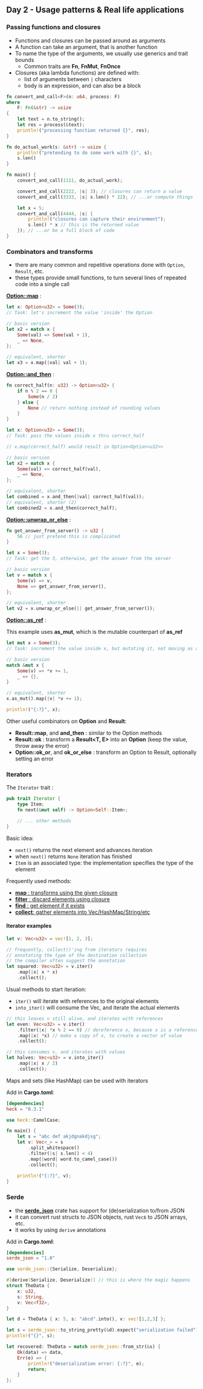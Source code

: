 ## Day 2 - Usage patterns & Real life applications

### Passing functions and closures

- Functions and closures can be passed around as arguments
- A function can take an argument, that is another function
- To name the type of the arguments, we usually use generics and trait bounds
    - Common traits are **Fn**, **FnMut**, **FnOnce**
- Closures (aka lambda functions) are defined with:
    - list of arguments between `|` characters
    - body is an expression, and can also be a block

```rust
fn convert_and_call<F>(n: u64, process: F)
where
    F: Fn(&str) -> usize
{
    let text = n.to_string();
    let res = process(&text);
    println!("processing function returned {}", res);
}

fn do_actual_work(s: &str) -> usize {
    println!("pretending to do some work with {}", s);
    s.len()
}

fn main() {
    convert_and_call(1111, do_actual_work);

    convert_and_call(2222, |s| 3); // closures can return a value
    convert_and_call(3333, |s| s.len() * 22); // ...or compute things

    let x = 5;
    convert_and_call(4444, |s| {
        println!("closures can capture their environment");
        s.len() * x // this is the returned value
    }); // ...or be a full block of code
}
```

### Combinators and transforms

- there are many common and repetitive operations done with `Option`, `Result`, etc.
- these types provide small functions, to turn several lines of repeated code into a single call

[**Option::map**](https://doc.rust-lang.org/std/option/enum.Option.html#method.map) :

```rust
let x: Option<u32> = Some(3);
// Task: let's increment the value 'inside' the Option

// basic version
let x2 = match x {
    Some(val) => Some(val + 1),
    _ => None,
};

// equivalent, shorter
let x3 = x.map(|val| val + 1);
```

[**Option::and_then**](https://doc.rust-lang.org/std/option/enum.Option.html#method.and_then) :

```rust
fn correct_half(n: u32) -> Option<u32> {
    if n % 2 == 0 {
        Some(n / 2)
    } else {
        None // return nothing instead of rounding values
    }
}

let x: Option<u32> = Some(3);
// Task: pass the values inside x thru correct_half

// x.map(correct_half) would result in Option<Option<u32>>

// basic version
let x2 = match x {
    Some(val) => correct_half(val),
    _ => None,
};

// equivalent, shorter
let combined = x.and_then(|val| correct_half(val));
// equivalent, shorter (2)
let combined2 = x.and_then(correct_half);
```

[**Option::unwrap_or_else**](https://doc.rust-lang.org/std/option/enum.Option.html#method.unwrap_or_else) :

```rust
fn get_answer_from_server() -> u32 {
    56 // just pretend this is complicated
}

let x = Some(3);
// Task: get the 3, otherwise, get the answer from the server

// basic version
let v = match x {
    Some(v) => v,
    None => get_answer_from_server(),
};

// equivalent, shorter
let v2 = x.unwrap_or_else(|| get_answer_from_server());
```

[**Option::as_ref**](https://doc.rust-lang.org/std/option/enum.Option.html#method.as_ref) :

This example uses **as_mut**, which is the mutable counterpart of **as_ref**

```rust
let mut x = Some(3);
// Task: increment the value inside x, but mutating it, not moving as above

// basic version
match &mut x {
    Some(v) => *v += 1,
    _ => {},
}

// equivalent, shorter
x.as_mut().map(|v| *v += 1);

println!("{:?}", x);
```

Other useful combinators on **Option** and **Result**:

- **Result::map**, and **and_then** : similar to the Option methods
- **Result::ok** : transform a **Result<T, E>** into an **Option<T>** (keep the value, throw away the error)
- **Option::ok_or**, and **ok_or_else** : transform an Option to Result, optionally setting an error


### Iterators

The `Iterator` trait :

```rust
pub trait Iterator {
    type Item;
    fn next(&mut self) -> Option<Self::Item>;

    // ... other methods
}
```

Basic idea:

- `next()` returns the next element and advances iteration
- when `next()` returns `None` iteration has finished
- `Item` is an associated type: the implementation specifies the type of the element

Frequently used methods:

- [**map** : transforms using the given closure](https://doc.rust-lang.org/std/iter/trait.Iterator.html#method.map)
- [**filter** : discard elements using closure](https://doc.rust-lang.org/std/iter/trait.Iterator.html#method.filter)
- [**find** : get element if it exists](https://doc.rust-lang.org/std/iter/trait.Iterator.html#method.find)
- [**collect**: gather elements into Vec/HashMap/String/etc](https://doc.rust-lang.org/std/iter/trait.Iterator.html#method.collect)

#### Iterator examples

```rust
let v: Vec<u32> = vec![1, 2, 3];

// frequently, collect()'ing from iterators requires
// annotating the type of the destination collection
// the compiler often suggest the annotation
let squared: Vec<u32> = v.iter()
    .map(|x| x * x)
    .collect();
```

Usual methods to start iteration:

- `iter()` will iterate with references to the original elements
- `into_iter()` will consume the Vec, and iterate the actual elements

```rust
// this leaves v still alive, and iterates with references
let even: Vec<u32> = v.iter()
    .filter(|x| *x % 2 == 0) // dereference x, because x is a reference
    .map(|x| *x) // make a copy of x, to create a vector of value
    .collect();

// this consumes v, and iterates with values
let halves: Vec<u32> = v.into_iter()
    .map(|x| x / 2)
    .collect();
```

Maps and sets (like HashMap) can be used with iterators


Add in **Cargo.toml**:

```toml
[dependencies]
heck = "0.3.1"
```

```rust
use heck::CamelCase;

fn main() {
    let s = "abc def akjdgnakdjsg";
    let v: Vec<_> = s
        .split_whitespace()
        .filter(|s| s.len() < 4)
        .map(|word| word.to_camel_case())
        .collect();
        
    println!("{:?}", v);
}
```


### Serde

- the [**serde_json**](https://crates.io/crates/serde_json) crate has support for (de)serialization to/from JSON
- it can convert rust structs to JSON objects, rust `Vec`s to JSON arrays, etc.
- it works by using `derive` annotations

Add in **Cargo.toml**:

```toml
[dependencies]
serde_json = "1.0"
```

```rust
use serde_json::{Serialize, Deserialize};

#[derive(Serialize, Deserialize)] // this is where the magic happens
struct TheData {
    x: u32,
    s: String,
    v: Vec<f32>,
}

let d = TheData { x: 5, s: "abcd".into(), v: vec![1,2,3] };

let s = serde_json::to_string_pretty(&d).expect("serialization failed")
println!("{}", s);

let recovered: TheData = match serde_json::from_str(&s) {
    Ok(data) => data,
    Err(e) => {
        println!("deserialization error: {:?}", e);
        return;
    }
};
```

